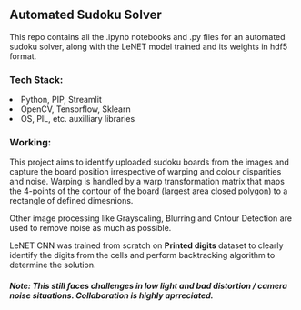 <h2>Automated Sudoku Solver</h2>

<p>This repo contains all the .ipynb notebooks and .py files for an automated sudoku solver, along with the LeNET model trained and its weights in hdf5 format.</p>

<h3>Tech Stack:</h3>
<li>Python, PIP, Streamlit</li>
<li>OpenCV, Tensorflow, Sklearn</li>
<li>OS, PIL, etc. auxilliary libraries</li>

<h3>Working:</h3>
<p>This project aims to identify uploaded sudoku boards from the images and capture the board position irrespective of warping and colour disparities and noise. Warping is handled by a warp transformation matrix that maps the 4-points of the contour of the board (largest area closed polygon) to a rectangle of defined dimesnions.</p>
<p>Other image processing like Grayscaling, Blurring and Cntour Detection are used to remove noise as much as possible.</p>
<p>LeNET CNN was trained from scratch on <b>Printed digits</b> dataset to clearly identify the digits from the cells and perform backtracking algorithm to determine the solution.</p>

<h5>Note: This still faces challenges in low light and bad distortion / camera noise situations. Collaboration is highly aprreciated.</h5>
